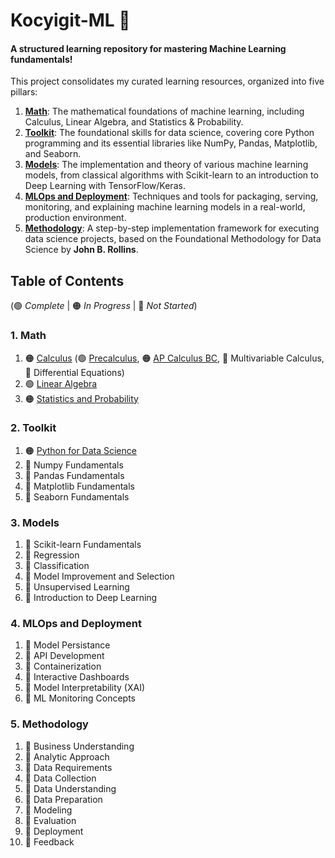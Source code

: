 # Kocyigit-ML 🤖

#### A structured learning repository for mastering Machine Learning fundamentals\!

This project consolidates my curated learning resources, organized into five pillars:

1.  **[Math](./01_math/)**: The mathematical foundations of machine learning, including Calculus, Linear Algebra, and Statistics & Probability.
2.  **[Toolkit](./02_toolkit/)**: The foundational skills for data science, covering core Python programming and its essential libraries like NumPy, Pandas, Matplotlib, and Seaborn.
3.  **[Models](./03_models/)**: The implementation and theory of various machine learning models, from classical algorithms with Scikit-learn to an introduction to Deep Learning with TensorFlow/Keras.
4. **[MLOps and Deployment](./04_mlops_and_deployment/)**: Techniques and tools for packaging, serving, monitoring, and explaining machine learning models in a real-world, production environment.
5.  **[Methodology](./05_methodology/)**: A step-by-step implementation framework for executing data science projects, based on the Foundational Methodology for Data Science by **John B. Rollins**.


## Table of Contents
(🟢 _Complete_ | 🟠 _In Progress_ | 🔴 _Not Started_)

### 1. Math
1. 🟠 [Calculus](./01_math/01_calculus/) (🟢 [Precalculus](./01_math/01_calculus/00_precalculus/), 🟠 [AP Calculus BC](./01_math/01_calculus/01_ap_calculus_bc/), 🔴 Multivariable Calculus, 🔴 Differential Equations)
2. 🟢 [Linear Algebra](./01_math/02_linear_algebra/)
3. 🟠 [Statistics and Probability](./01_math/03_statistics_and_probability/)

### 2. Toolkit  
1. 🟠 [Python for Data Science](./02_toolkit/01_python_for_data_science/)
2. 🔴 Numpy Fundamentals
3. 🔴 Pandas Fundamentals
4. 🔴 Matplotlib Fundamentals
5. 🔴 Seaborn Fundamentals

### 3. Models
1. 🔴 Scikit-learn Fundamentals
2. 🔴 Regression
3. 🔴 Classification
4. 🔴 Model Improvement and Selection
5. 🔴 Unsupervised Learning
6. 🔴 Introduction to Deep Learning

### 4. MLOps and Deployment
1. 🔴 Model Persistance
2. 🔴 API Development
3. 🔴 Containerization
4. 🔴 Interactive Dashboards
5. 🔴 Model Interpretability (XAI)
6. 🔴 ML Monitoring Concepts

### 5. Methodology
1. 🔴 Business Understanding
2. 🔴 Analytic Approach
3. 🔴 Data Requirements
4. 🔴 Data Collection
5. 🔴 Data Understanding
6. 🔴 Data Preparation
7. 🔴 Modeling
8. 🔴 Evaluation
9. 🔴 Deployment
10. 🔴 Feedback

